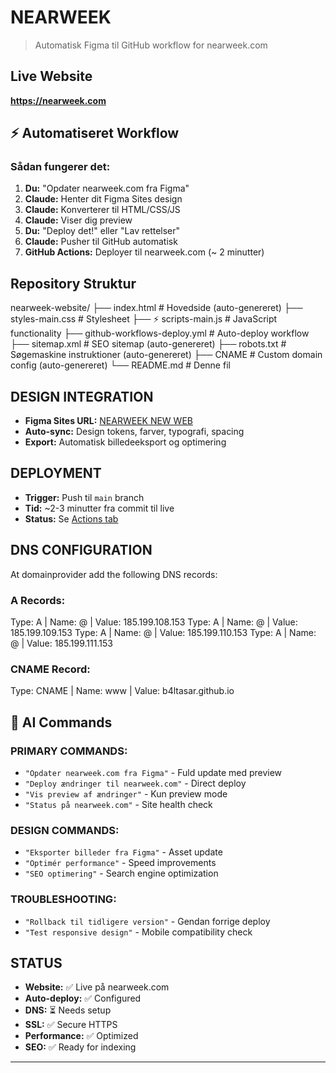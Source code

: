 # NEARWEEK

> Automatisk Figma til GitHub workflow for nearweek.com

## Live Website
**https://nearweek.com**

## ⚡ Automatiseret Workflow

### Sådan fungerer det:
1. **Du:** "Opdater nearweek.com fra Figma"
2. **Claude:** Henter dit Figma Sites design
3. **Claude:** Konverterer til HTML/CSS/JS  
4. **Claude:** Viser dig preview
5. **Du:** "Deploy det!" eller "Lav rettelser"
6. **Claude:** Pusher til GitHub automatisk
7. **GitHub Actions:** Deployer til nearweek.com (~ 2 minutter)

## Repository Struktur
nearweek-website/
├── index.html                    # Hovedside (auto-genereret)
├── styles-main.css              # Stylesheet
├── ⚡ scripts-main.js               # JavaScript functionality
├── github-workflows-deploy.yml  # Auto-deploy workflow
├── sitemap.xml                  # SEO sitemap (auto-genereret)
├── robots.txt                   # Søgemaskine instruktioner (auto-genereret)
├── CNAME                        # Custom domain config (auto-genereret)
└── README.md                    # Denne fil

## DESIGN INTEGRATION

- **Figma Sites URL:** [NEARWEEK NEW WEB](https://www.figma.com/site/njsvoaSX2WwTMXCUDUs55b/NEARWEEK-NEW-WEB)
- **Auto-sync:** Design tokens, farver, typografi, spacing
- **Export:** Automatisk billedeeksport og optimering

## DEPLOYMENT

- **Trigger:** Push til `main` branch
- **Tid:** ~2-3 minutter fra commit til live
- **Status:** Se [Actions tab](https://github.com/b4ltasar/website/actions)

## DNS CONFIGURATION

At domainprovider add the following DNS records:

### A Records:
Type: A | Name: @ | Value: 185.199.108.153
Type: A | Name: @ | Value: 185.199.109.153
Type: A | Name: @ | Value: 185.199.110.153
Type: A | Name: @ | Value: 185.199.111.153

### CNAME Record:
Type: CNAME | Name: www | Value: b4ltasar.github.io

## 🤖 AI Commands

### PRIMARY COMMANDS:
- `"Opdater nearweek.com fra Figma"` - Fuld update med preview
- `"Deploy ændringer til nearweek.com"` - Direct deploy 
- `"Vis preview af ændringer"` - Kun preview mode
- `"Status på nearweek.com"` - Site health check

### DESIGN COMMANDS:
- `"Eksporter billeder fra Figma"` - Asset update
- `"Optimér performance"` - Speed improvements
- `"SEO optimering"` - Search engine optimization

### TROUBLESHOOTING:
- `"Rollback til tidligere version"` - Gendan forrige deploy
- `"Test responsive design"` - Mobile compatibility check

## STATUS

- **Website:** ✅ Live på nearweek.com
- **Auto-deploy:** ✅ Configured  
- **DNS:** ⏳ Needs setup
- **SSL:** ✅ Secure HTTPS
- **Performance:** ✅ Optimized
- **SEO:** ✅ Ready for indexing

---

